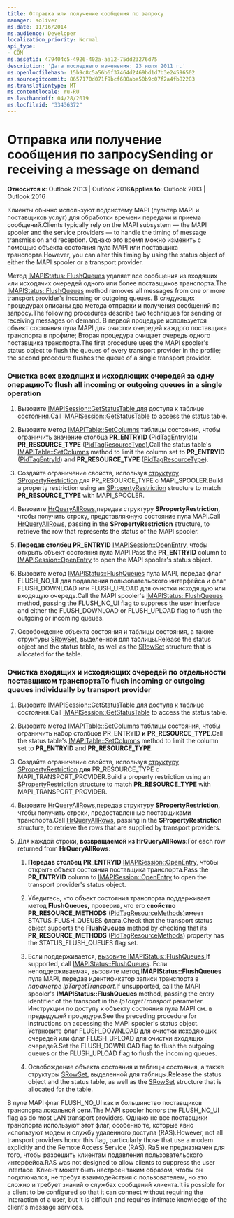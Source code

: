 ```yaml
---
title: Отправка или получение сообщения по запросу
manager: soliver
ms.date: 11/16/2014
ms.audience: Developer
localization_priority: Normal
api_type:
- COM
ms.assetid: 479404c5-4926-402a-aa12-75dd23276d75
description: 'Дата последнего изменения: 23 июля 2011 г.'
ms.openlocfilehash: 15b9c8c5a56b6f37464d2469bd1d7b3e24596502
ms.sourcegitcommit: 8657170d071f9bcf680aba50b9c07f2a4fb82283
ms.translationtype: MT
ms.contentlocale: ru-RU
ms.lasthandoff: 04/28/2019
ms.locfileid: "33436372"
---
```

# <a name="sending-or-receiving-a-message-on-demand"></a><span data-ttu-id="bbc08-103">Отправка или получение сообщения по запросу</span><span class="sxs-lookup"><span data-stu-id="bbc08-103">Sending or receiving a message on demand</span></span>
  
<span data-ttu-id="bbc08-104">**Относится к**: Outlook 2013 | Outlook 2016</span><span class="sxs-lookup"><span data-stu-id="bbc08-104">**Applies to**: Outlook 2013 | Outlook 2016</span></span> 
  
<span data-ttu-id="bbc08-105">Клиенты обычно используют подсистему MAPI (пультер MAPI и поставщиков услуг) для обработки времени передачи и приема сообщений.</span><span class="sxs-lookup"><span data-stu-id="bbc08-105">Clients typically rely on the MAPI subsystem — the MAPI spooler and the service providers — to handle the timing of message transmission and reception.</span></span> <span data-ttu-id="bbc08-106">Однако это время можно изменить с помощью объекта состояния пула MAPI или поставщика транспорта.</span><span class="sxs-lookup"><span data-stu-id="bbc08-106">However, you can alter this timing by using the status object of either the MAPI spooler or a transport provider.</span></span>
  
<span data-ttu-id="bbc08-107">Метод [IMAPIStatus::FlushQueues](imapistatus-flushqueues.md) удаляет все сообщения из входящих или исходячих очередей одного или более поставщиков транспорта.</span><span class="sxs-lookup"><span data-stu-id="bbc08-107">The [IMAPIStatus::FlushQueues](imapistatus-flushqueues.md) method removes all messages from one or more transport provider's incoming or outgoing queues.</span></span> <span data-ttu-id="bbc08-108">В следующих процедурах описаны два метода отправки и получения сообщений по запросу.</span><span class="sxs-lookup"><span data-stu-id="bbc08-108">The following procedures describe two techniques for sending or receiving messages on demand.</span></span> <span data-ttu-id="bbc08-109">В первой процедуре используется объект состояния пула MAPI для очистки очередей каждого поставщика транспорта в профиле; Вторая процедура очищает очередь одного поставщика транспорта.</span><span class="sxs-lookup"><span data-stu-id="bbc08-109">The first procedure uses the MAPI spooler's status object to flush the queues of every transport provider in the profile; the second procedure flushes the queue of a single transport provider.</span></span> 
  
### <a name="to-flush-all-incoming-or-outgoing-queues-in-a-single-operation"></a><span data-ttu-id="bbc08-110">Очистка всех входящих и исходяющих очередей за одну операцию</span><span class="sxs-lookup"><span data-stu-id="bbc08-110">To flush all incoming or outgoing queues in a single operation</span></span>
  
1. <span data-ttu-id="bbc08-111">Вызовите [IMAPISession::GetStatusTable для](imapisession-getstatustable.md) доступа к таблице состояния.</span><span class="sxs-lookup"><span data-stu-id="bbc08-111">Call [IMAPISession::GetStatusTable](imapisession-getstatustable.md) to access the status table.</span></span> 
    
2. <span data-ttu-id="bbc08-112">Вызовите метод [IMAPITable::SetColumns](imapitable-setcolumns.md) таблицы состояния, чтобы ограничить значение столбца **PR_ENTRYID** ([PidTagEntryId)](pidtagentryid-canonical-property.md)и **PR_RESOURCE_TYPE** ([PidTagResourceType).](pidtagresourcetype-canonical-property.md)</span><span class="sxs-lookup"><span data-stu-id="bbc08-112">Call the status table's [IMAPITable::SetColumns](imapitable-setcolumns.md) method to limit the column set to **PR_ENTRYID** ([PidTagEntryId](pidtagentryid-canonical-property.md)) and **PR_RESOURCE_TYPE** ([PidTagResourceType](pidtagresourcetype-canonical-property.md)).</span></span>
    
3. <span data-ttu-id="bbc08-113">Создайте ограничение свойств, используя [структуру SPropertyRestriction](spropertyrestriction.md) для PR_RESOURCE_TYPE **с** MAPI_SPOOLER.</span><span class="sxs-lookup"><span data-stu-id="bbc08-113">Build a property restriction using an [SPropertyRestriction](spropertyrestriction.md) structure to match **PR_RESOURCE_TYPE** with MAPI_SPOOLER.</span></span> 
    
4. <span data-ttu-id="bbc08-114">Вызовите [HrQueryAllRows,](hrqueryallrows.md)передав структуру **SPropertyRestriction,** чтобы получить строку, представляюную состояние пула MAPI.</span><span class="sxs-lookup"><span data-stu-id="bbc08-114">Call [HrQueryAllRows](hrqueryallrows.md), passing in the **SPropertyRestriction** structure, to retrieve the row that represents the status of the MAPI spooler.</span></span> 
    
5. <span data-ttu-id="bbc08-115">**Передав столбец PR_ENTRYID** [IMAPISession::OpenEntry,](imapisession-openentry.md) чтобы открыть объект состояния пула MAPI.</span><span class="sxs-lookup"><span data-stu-id="bbc08-115">Pass the **PR_ENTRYID** column to [IMAPISession::OpenEntry](imapisession-openentry.md) to open the MAPI spooler's status object.</span></span> 
    
6. <span data-ttu-id="bbc08-116">Вызовите метод [IMAPIStatus::FlushQueues](imapistatus-flushqueues.md) пула MAPI, передав флаг FLUSH_NO_UI для подавления пользовательского интерфейса и флаг FLUSH_DOWNLOAD или FLUSH_UPLOAD для очистки исходящую или входящую очередь.</span><span class="sxs-lookup"><span data-stu-id="bbc08-116">Call the MAPI spooler's [IMAPIStatus::FlushQueues](imapistatus-flushqueues.md) method, passing the FLUSH_NO_UI flag to suppress the user interface and either the FLUSH_DOWNLOAD or FLUSH_UPLOAD flag to flush the outgoing or incoming queues.</span></span> 
    
7. <span data-ttu-id="bbc08-117">Освобождение объекта состояния и таблицы состояния, а также структуры [SRowSet,](srowset.md) выделенной для таблицы.</span><span class="sxs-lookup"><span data-stu-id="bbc08-117">Release the status object and the status table, as well as the [SRowSet](srowset.md) structure that is allocated for the table.</span></span> 
    
### <a name="to-flush-incoming-or-outgoing-queues-individually-by-transport-provider"></a><span data-ttu-id="bbc08-118">Очистка входящих и исходяющих очередей по отдельности поставщиком транспорта</span><span class="sxs-lookup"><span data-stu-id="bbc08-118">To flush incoming or outgoing queues individually by transport provider</span></span>
  
1. <span data-ttu-id="bbc08-119">Вызовите [IMAPISession::GetStatusTable для](imapisession-getstatustable.md) доступа к таблице состояния.</span><span class="sxs-lookup"><span data-stu-id="bbc08-119">Call [IMAPISession::GetStatusTable](imapisession-getstatustable.md) to access the status table.</span></span> 
    
2. <span data-ttu-id="bbc08-120">Вызовите метод [IMAPITable::SetColumns](imapitable-setcolumns.md) таблицы состояния, чтобы ограничить набор столбцов PR_ENTRYID **и** **PR_RESOURCE_TYPE**.</span><span class="sxs-lookup"><span data-stu-id="bbc08-120">Call the status table's [IMAPITable::SetColumns](imapitable-setcolumns.md) method to limit the column set to **PR_ENTRYID** and **PR_RESOURCE_TYPE**.</span></span>
    
3. <span data-ttu-id="bbc08-121">Создайте ограничение свойств, используя [структуру SPropertyRestriction](spropertyrestriction.md) **для** PR_RESOURCE_TYPE с MAPI_TRANSPORT_PROVIDER.</span><span class="sxs-lookup"><span data-stu-id="bbc08-121">Build a property restriction using an [SPropertyRestriction](spropertyrestriction.md) structure to match **PR_RESOURCE_TYPE** with MAPI_TRANSPORT_PROVIDER.</span></span> 
    
4. <span data-ttu-id="bbc08-122">Вызовите [HrQueryAllRows,](hrqueryallrows.md)передав структуру **SPropertyRestriction,** чтобы получить строки, предоставленные поставщиками транспорта.</span><span class="sxs-lookup"><span data-stu-id="bbc08-122">Call [HrQueryAllRows](hrqueryallrows.md), passing in the **SPropertyRestriction** structure, to retrieve the rows that are supplied by transport providers.</span></span> 
    
5. <span data-ttu-id="bbc08-123">Для каждой строки, **возвращаемой из HrQueryAllRows:**</span><span class="sxs-lookup"><span data-stu-id="bbc08-123">For each row returned from **HrQueryAllRows**:</span></span>
    
    1. <span data-ttu-id="bbc08-124">**Передав столбец PR_ENTRYID** [IMAPISession::OpenEntry,](imapisession-openentry.md) чтобы открыть объект состояния поставщика транспорта.</span><span class="sxs-lookup"><span data-stu-id="bbc08-124">Pass the **PR_ENTRYID** column to [IMAPISession::OpenEntry](imapisession-openentry.md) to open the transport provider's status object.</span></span> 
        
    2. <span data-ttu-id="bbc08-125">Убедитесь, что объект состояния транспорта поддерживает метод **FlushQueues,** проверив, что его **свойство PR_RESOURCE_METHODS** ([PidTagResourceMethods)](pidtagresourcemethods-canonical-property.md)имеет STATUS_FLUSH_QUEUES флага.</span><span class="sxs-lookup"><span data-stu-id="bbc08-125">Check that the transport status object supports the **FlushQueues** method by checking that its **PR_RESOURCE_METHODS** ([PidTagResourceMethods](pidtagresourcemethods-canonical-property.md)) property has the STATUS_FLUSH_QUEUES flag set.</span></span> 
        
    3. <span data-ttu-id="bbc08-126">Если поддерживается, [вызовите IMAPIStatus::FlushQueues.](imapistatus-flushqueues.md)</span><span class="sxs-lookup"><span data-stu-id="bbc08-126">If supported, call [IMAPIStatus::FlushQueues](imapistatus-flushqueues.md).</span></span> <span data-ttu-id="bbc08-127">Если неподдерживаемая, вызовите метод **IMAPIStatus::FlushQueues** пула MAPI, передав идентификатор записи транспорта в _параметре lpTargetTransport._</span><span class="sxs-lookup"><span data-stu-id="bbc08-127">If unsupported, call the MAPI spooler's **IMAPIStatus::FlushQueues** method, passing the entry identifier of the transport in the  _lpTargetTransport_ parameter.</span></span> <span data-ttu-id="bbc08-128">Инструкции по доступу к объекту состояния пула MAPI см. в предыдущей процедуре.</span><span class="sxs-lookup"><span data-stu-id="bbc08-128">See the preceding procedure for instructions on accessing the MAPI spooler's status object.</span></span> <span data-ttu-id="bbc08-129">Установите флаг FLUSH_DOWNLOAD для очистки исходяющих очередей или флаг FLUSH_UPLOAD для очистки входящих очередей.</span><span class="sxs-lookup"><span data-stu-id="bbc08-129">Set the FLUSH_DOWNLOAD flag to flush the outgoing queues or the FLUSH_UPLOAD flag to flush the incoming queues.</span></span> 
        
    4. <span data-ttu-id="bbc08-130">Освобождение объекта состояния и таблицы состояния, а также структуры [SRowSet,](srowset.md) выделенной для таблицы.</span><span class="sxs-lookup"><span data-stu-id="bbc08-130">Release the status object and the status table, as well as the [SRowSet](srowset.md) structure that is allocated for the table.</span></span> 
    
<span data-ttu-id="bbc08-131">В пуле MAPI флаг FLUSH_NO_UI как и большинство поставщиков транспорта локальной сети.</span><span class="sxs-lookup"><span data-stu-id="bbc08-131">The MAPI spooler honors the FLUSH_NO_UI flag as do most LAN transport providers.</span></span> <span data-ttu-id="bbc08-132">Однако не все поставщики транспорта используют этот флаг, особенно те, которые явно используют модем и службу удаленного доступа (RAS).</span><span class="sxs-lookup"><span data-stu-id="bbc08-132">However, not all transport providers honor this flag, particularly those that use a modem explicitly and the Remote Access Service (RAS).</span></span> <span data-ttu-id="bbc08-133">RaS не предназначен для того, чтобы разрешить клиентам подавления пользовательского интерфейса.</span><span class="sxs-lookup"><span data-stu-id="bbc08-133">RAS was not designed to allow clients to suppress the user interface.</span></span> <span data-ttu-id="bbc08-134">Клиент может быть настроен таким образом, чтобы он подключался, не требуя взаимодействия с пользователем, но это сложно и требует знаний о службах сообщений клиента.</span><span class="sxs-lookup"><span data-stu-id="bbc08-134">It is possible for a client to be configured so that it can connect without requiring the interaction of a user, but it is difficult and requires intimate knowledge of the client's message services.</span></span>
  

